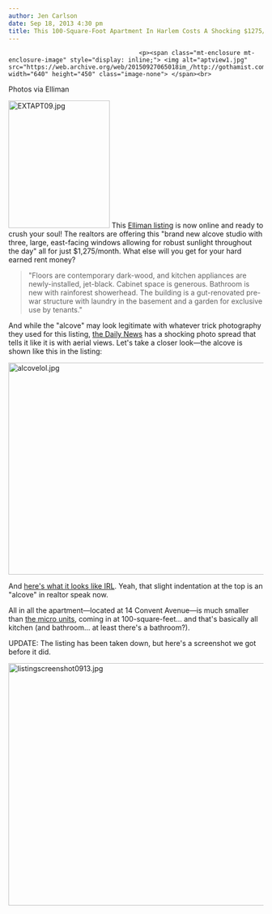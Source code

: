 ```yaml
---
author: Jen Carlson
date: Sep 18, 2013 4:30 pm
title: This 100-Square-Foot Apartment In Harlem Costs A Shocking $1275/Month
---
```


	
										<p><span class="mt-enclosure mt-enclosure-image" style="display: inline;"> <img alt="aptview1.jpg" src="https://web.archive.org/web/20150927065018im_/http://gothamist.com/attachments/arts_jen/aptview1.jpg" width="640" height="450" class="image-none"> </span><br>
<span class="photo_caption">Photos via Elliman</span></p>

<p><span class="mt-enclosure mt-enclosure-image" style="display: inline;"> <img alt="EXTAPT09.jpg" src="https://web.archive.org/web/20150927065018im_/http://gothamist.com/attachments/arts_jen/EXTAPT09.jpg" width="200" height="252" class="image-right"> </span>This <a href="https://web.archive.org/web/20150927065018/http://www.elliman.com/new-york-city/14-convent-avenue-unit-1f-manhattan-ssfwctz">Elliman listing</a> is now online and ready to crush your soul! The realtors are offering this &quot;brand new alcove studio with three, large, east-facing windows allowing for robust sunlight throughout the day&quot; all for just $1,275/month. What else will you get for your hard earned rent money?</p><blockquote>&quot;Floors are contemporary dark-wood, and kitchen appliances are newly-installed, jet-black. Cabinet space is generous. Bathroom is new with rainforest showerhead. The building is a gut-renovated pre-war structure with laundry in the basement and a garden for exclusive use by tenants.&quot;</blockquote>And while the &quot;alcove&quot; may look legitimate with whatever trick photography they used for this listing, <a href="https://web.archive.org/web/20150927065018/http://www.nydailynews.com/new-york/uptown/smallest-apartment-nyc-article-1.1459066">the Daily News</a> has a shocking photo spread that tells it like it is with aerial views. Let&apos;s take a closer look&#x2014;the alcove is shown like this in the listing:<p></p>

<p><span class="mt-enclosure mt-enclosure-image" style="display: inline;"> <img alt="alcovelol.jpg" src="https://web.archive.org/web/20150927065018im_/http://gothamist.com/attachments/arts_jen/alcovelol.jpg" width="640" height="419" class="image-none"> </span></p>

<p>And <a href="https://web.archive.org/web/20150927065018/http://assets.nydailynews.com/polopoly_fs/1.1459063.1379460869!/img/httpImage/image.jpg_gen/derivatives/landscape_635/micro18u-4-web.jpg">here&apos;s what it looks like IRL</a>. Yeah, that slight indentation at the top is an &quot;alcove&quot; in realtor speak now. </p>

<p>All in all the apartment&#x2014;located at 14 Convent Avenue&#x2014;is much smaller than <a href="https://web.archive.org/web/20150927065018/http://gothamist.com/2013/01/22/first_look_inside_the_citys_new_mic.php#photo-1">the micro units</a>, coming in at 100-square-feet... and that&apos;s basically all kitchen (and bathroom... at least there&apos;s a bathroom?).</p>

<p>UPDATE: The listing has been taken down, but here&apos;s a screenshot we got before it did.</p>

<p><span class="mt-enclosure mt-enclosure-image" style="display: inline;"> <img alt="listingscreenshot0913.jpg" src="https://web.archive.org/web/20150927065018im_/http://gothamist.com/attachments/arts_jen/listingscreenshot0913.jpg" width="640" height="479" class="image-none"> </span></p>					
										
									
				